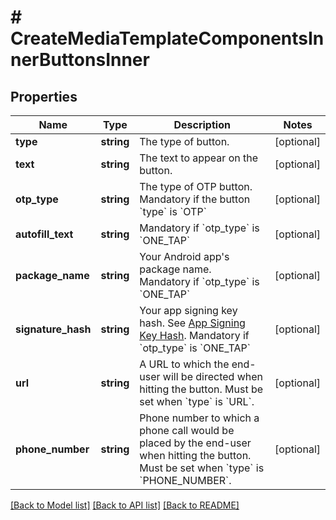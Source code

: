 # # CreateMediaTemplateComponentsInnerButtonsInner

## Properties

Name | Type | Description | Notes
------------ | ------------- | ------------- | -------------
**type** | **string** | The type of button. | [optional]
**text** | **string** | The text to appear on the button. | [optional]
**otp_type** | **string** | The type of OTP button. Mandatory if the button &#x60;type&#x60; is &#x60;OTP&#x60; | [optional]
**autofill_text** | **string** | Mandatory if &#x60;otp_type&#x60; is &#x60;ONE_TAP&#x60; | [optional]
**package_name** | **string** | Your Android app&#39;s package name. Mandatory if &#x60;otp_type&#x60; is &#x60;ONE_TAP&#x60; | [optional]
**signature_hash** | **string** | Your app signing key hash. See [App Signing Key Hash](https://developers.facebook.com/docs/whatsapp/business-management-api/authentication-templates#app-signing-key-hash). Mandatory if &#x60;otp_type&#x60; is &#x60;ONE_TAP&#x60; | [optional]
**url** | **string** | A URL to which the end-user will be directed when hitting the button. Must be set when &#x60;type&#x60; is &#x60;URL&#x60;. | [optional]
**phone_number** | **string** | Phone number to which a phone call would be placed by the end-user when hitting the button. Must be set when &#x60;type&#x60; is &#x60;PHONE_NUMBER&#x60;. | [optional]

[[Back to Model list]](../../README.md#models) [[Back to API list]](../../README.md#endpoints) [[Back to README]](../../README.md)
